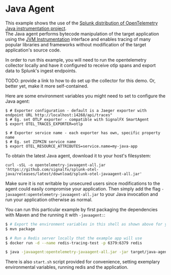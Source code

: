 # Java Agent

This example shows the use of the [Splunk distribution of OpenTelemetry Java instrumentation project](https://github.com/signalfx/splunk-otel-java).  
The Java agent performs bytecode manipulation of the target application using the [JVM
Instrumentation](https://docs.oracle.com/javase/8/docs/api/java/lang/instrument/package-summary.html)
interface and enables tracing of many popular libraries and frameworks without
modification of the target application's source code.

In order to run this example, you will need to run the opentelemetry collector locally and have it configured to 
receive otlp spans and export data to Splunk's ingest endpoints. 

TODO: provide a link to how to do set up the collector for this demo. Or, better yet, make it more self-contained.

Here are some environment variables you might need to set to configure the Java
agent:
```
$ # Exporter configuration - default is a Jaeger exporter with endpoint URL http://localhost:14268/api/traces"
$ # Eg. set OTLP exporter - compatible with SignalFX SmartAgent
$ export OTEL_TRACES_EXPORTER=otlp

$ # Exporter service name - each exporter has own, specific property name
$ # Eg. set ZIPKIN service name
$ export OTEL_RESOURCE_ATTRIBUTES=service.name=my-java-app
```

To obtain the latest Java agent, download it to your host's filesystem:

```
curl -sSL -o opentelemetry-javaagent-all.jar 'https://github.com/signalfx/splunk-otel-java/releases/latest/download/splunk-otel-javaagent-all.jar'
```

Make sure it is not writable by unsecured users since modifications to the
agent could easily compromise your application. Then simply add the flag
`-javaagent:opentelemetry-javaagent-all.jar` to your Java invocation and run your
application otherwise as normal.

You can run this particular example by first packaging the dependencies with
Maven and the running it with `-javaagent:`:

```sh
$ # Export the environment variables in this shell as shown above for your org
$ mvn package

$ # Run a Redis server locally that the example app will use
$ docker run -d --name redis-tracing-test -p 6379:6379 redis

$ java -javaagent:opentelemetry-javaagent-all.jar -jar target/java-agent-example-1.0-SNAPSHOT-shaded.jar https://google.com
```
There is also `start.sh` script provided for convenience, setting exemplary environmental variables, running redis and the application.